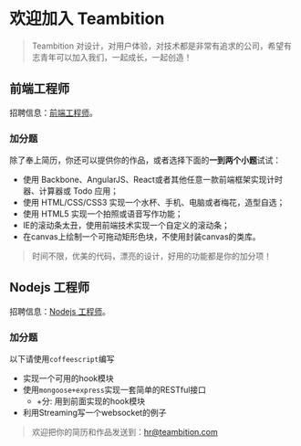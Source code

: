 # 欢迎加入 Teambition

> Teambition 对设计，对用户体验，对技术都是非常有追求的公司，希望有志青年可以加入我们，一起成长，一起创造！

## 前端工程师

招聘信息：[前端工程师](https://www.teambition.com/info/jobs/article?_id=5438e71ae903ca681810f172&p=info-jobs&s=)。

### 加分题

除了奉上简历，你还可以提供你的作品，或者选择下面的**一到两个小题**试试：

- 使用 Backbone、AngularJS、React或者其他任意一款前端框架实现计时器、计算器或 Todo 应用；
- 使用 HTML/CSS/CSS3 实现一个水杯、手机、电脑或者梅花，造型自选；
- 使用 HTML5 实现一个拍照或语音写作功能；
- IE的滚动条太丑，使用前端技术实现一个自定义的滚动条；
- 在canvas上绘制一个可拖动矩形色块，不使用封装canvas的类库。

> 时间不限，优美的代码，漂亮的设计，好用的功能都是你的加分项！

## Nodejs 工程师

招聘信息：[Nodejs 工程师](https://www.teambition.com/info/jobs/article?_id=5438eca132b899fb23c19f98&p=info-jobs&s=)。

### 加分题

以下请使用`coffeescript`编写

- 实现一个可用的hook模块
- 使用`mongoose+express`实现一套简单的RESTful接口
  - +分: 用到前面实现的hook模块
- 利用Streaming写一个websocket的例子



> 欢迎把你的简历和作品发送到：[hr@teambition.com](hr#teambition.com)



